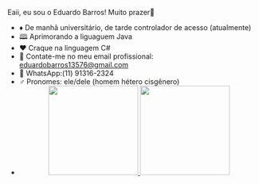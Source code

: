 Eaii, eu sou o Eduardo Barros! Muito prazer🤝
- ♦️  De manhã universitário, de tarde controlador de acesso (atualmente)
- 🕮 Aprimorando a liguaguem Java
- ❤️ Craque na linguagem C#
- 💌 Contate-me no meu email profissional: eduardobarros13576@gmail.com
- 📱 WhatsApp:(11) 91316-2324
- ♂️ Pronomes: ele/dele (homem hétero cisgênero)
- <div align="center">
  <a href="https://github.com/dudubrss">
  <img height="180em" src="https://github-readme-stats.vercel.app/api?username=dudubrss&show_icons=true&theme=dracula&include_all_commits=true&count_private=true"/>
  <img height="180em" src="https://github-readme-stats.vercel.app/api/top-langs/?username=dudubrss&layout=compact&langs_count=7&theme=dracula"/>
</div>

